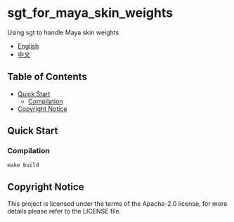 # sgt_for_maya_skin_weights

Using sgt to handle Maya skin weights

* [English](./README.en-US.md)
* [中文](./README.md)

## Table of Contents

- [Quick Start](#quick-start)
    * [Compilation](#compilation)
- [Copyright Notice](#copyright-notice)

## Quick Start

### Compilation

```commandline
make build
```

## Copyright Notice

This project is licensed under the terms of the Apache-2.0 license, for more details please refer to the LICENSE file.